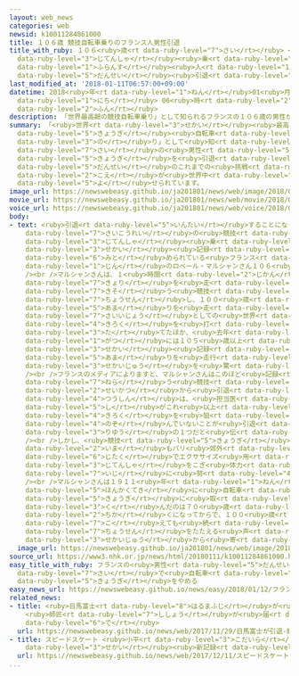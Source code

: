 ```yaml
---
layout: web_news
categories: web
newsid: k10011284861000
title: １０６歳 競技自転車乗りのフランス人男性引退
title_with_ruby: １０６<ruby>歳<rt data-ruby-level="7">さい</rt></ruby> <ruby>競技<rt data-ruby-level="5">きょうぎ</rt></ruby><ruby>自転車<rt
  data-ruby-level="3">じてんしゃ</rt></ruby><ruby>乗<rt data-ruby-level="3">の</rt></ruby>りの<ruby>フランス<rt
  data-ruby-level="1">ふらんす</rt></ruby><ruby>人<rt data-ruby-level="1">じん</rt></ruby><ruby>男性<rt
  data-ruby-level="5">だんせい</rt></ruby><ruby>引退<rt data-ruby-level="5">いんたい</rt></ruby>
last_modified_at: '2018-01-11T06:57:00+09:00'
datetime: 2018<ruby>年<rt data-ruby-level="1">ねん</rt></ruby>01<ruby>月<rt data-ruby-level="1">がつ</rt></ruby>11<ruby>日<rt
  data-ruby-level="1">にち</rt></ruby> 06<ruby>時<rt data-ruby-level="2">じ</rt></ruby>57<ruby>分<rt
  data-ruby-level="2">ふん</rt></ruby>
description: 「世界最高齢の競技自転車乗り」として知られるフランスの１０６歳の男性が競技を引退することになり、男性のこれまでの挑戦をたたえる声が世界中から寄せられています。
summary: 「<ruby>世界<rt data-ruby-level="3">せかい</rt></ruby><ruby>最高齢<rt data-ruby-level="7">さいこうれい</rt></ruby>の<ruby>競技<rt
  data-ruby-level="5">きょうぎ</rt></ruby><ruby>自転車<rt data-ruby-level="3">じてんしゃ</rt></ruby><ruby>乗<rt
  data-ruby-level="3">の</rt></ruby>り」として<ruby>知<rt data-ruby-level="2">し</rt></ruby>られるフランスの１０６<ruby>歳<rt
  data-ruby-level="7">さい</rt></ruby>の<ruby>男性<rt data-ruby-level="5">だんせい</rt></ruby>が<ruby>競技<rt
  data-ruby-level="5">きょうぎ</rt></ruby>を<ruby>引退<rt data-ruby-level="5">いんたい</rt></ruby>することになり、<ruby>男性<rt
  data-ruby-level="5">だんせい</rt></ruby>のこれまでの<ruby>挑戦<rt data-ruby-level="7">ちょうせん</rt></ruby>をたたえる<ruby>声<rt
  data-ruby-level="2">こえ</rt></ruby>が<ruby>世界中<rt data-ruby-level="3">せかいじゅう</rt></ruby>から<ruby>寄<rt
  data-ruby-level="5">よ</rt></ruby>せられています。
image_url: https://newswebeasy.github.io/ja201801/news/web/image/2018/01/11/K10011284861_1801110916_1801110919_01_02.jpg
movie_url: https://newswebeasy.github.io/ja201801/news/web/movie/2018/01/11/k10011284861_201801111423_201801111424.mp4
voice_url: https://newswebeasy.github.io/ja201801/news/web/voice/2018/01/11/k10011284861_201801111423_201801111424.mp3
body:
- text: <ruby>引退<rt data-ruby-level="5">いんたい</rt></ruby>することになったのは、「<ruby>世界<rt data-ruby-level="3">せかい</rt></ruby><ruby>最高齢<rt
    data-ruby-level="7">さいこうれい</rt></ruby>の<ruby>競技<rt data-ruby-level="5">きょうぎ</rt></ruby><ruby>自転車<rt
    data-ruby-level="3">じてんしゃ</rt></ruby><ruby>乗<rt data-ruby-level="3">の</rt></ruby>り」としてギネス<ruby>世界<rt
    data-ruby-level="3">せかい</rt></ruby><ruby>記録<rt data-ruby-level="4">きろく</rt></ruby>にも<ruby>認<rt
    data-ruby-level="6">みと</rt></ruby>められている<ruby>フランス<rt data-ruby-level="1">ふらんす</rt></ruby><ruby>人<rt
    data-ruby-level="1">じん</rt></ruby>のロベール・マルシャンさん１０６<ruby>歳<rt data-ruby-level="7">さい</rt></ruby>です。<br
    /><br />マルシャンさんは、１<ruby>時間<rt data-ruby-level="2">じかん</rt></ruby>でどれだけの<ruby>距離<rt
    data-ruby-level="7">きょり</rt></ruby>を<ruby>走<rt data-ruby-level="2">はし</rt></ruby>れるかを<ruby>競<rt
    data-ruby-level="7">きそ</rt></ruby>う<ruby>競技<rt data-ruby-level="5">きょうぎ</rt></ruby>にたびたび<ruby>挑戦<rt
    data-ruby-level="7">ちょうせん</rt></ruby>し、１００<ruby>歳<rt data-ruby-level="7">さい</rt></ruby>で２４キロ<ruby>余<rt
    data-ruby-level="5">あま</rt></ruby>りを<ruby>走<rt data-ruby-level="2">はし</rt></ruby>り１００<ruby>歳以上<rt
    data-ruby-level="7">さいいじょう</rt></ruby>としての<ruby>世界<rt data-ruby-level="3">せかい</rt></ruby><ruby>記録<rt
    data-ruby-level="4">きろく</rt></ruby>を<ruby>打<rt data-ruby-level="3">う</rt></ruby>ち<ruby>立<rt
    data-ruby-level="3">た</rt></ruby>てたほか、<ruby>去年<rt data-ruby-level="3">きょねん</rt></ruby>１<ruby>月<rt
    data-ruby-level="1">がつ</rt></ruby>には１０５<ruby>歳以上<rt data-ruby-level="7">さいいじょう</rt></ruby>の<ruby>世界<rt
    data-ruby-level="3">せかい</rt></ruby><ruby>記録<rt data-ruby-level="4">きろく</rt></ruby>となる２２．５キロ<ruby>余<rt
    data-ruby-level="5">あま</rt></ruby>りを<ruby>走行<rt data-ruby-level="2">そうこう</rt></ruby>し、<ruby>世界中<rt
    data-ruby-level="3">せかいじゅう</rt></ruby>を<ruby>驚<rt data-ruby-level="7">おどろ</rt></ruby>かせました。<br
    /><br />フランスのメディアによりますと、マルシャンさんはこのほど<ruby>記録<rt data-ruby-level="4">きろく</rt></ruby>を<ruby>狙<rt
    data-ruby-level="7">ねら</rt></ruby>う<ruby>競技<rt data-ruby-level="5">きょうぎ</rt></ruby><ruby>生活<rt
    data-ruby-level="2">せいかつ</rt></ruby>から<ruby>引退<rt data-ruby-level="5">いんたい</rt></ruby>することになったということです。ＡＦＰ<ruby>通信<rt
    data-ruby-level="4">つうしん</rt></ruby>は、<ruby>担当医<rt data-ruby-level="6">たんとうい</rt></ruby><ruby>師<rt
    data-ruby-level="5">し</rt></ruby>がこれ<ruby>以上<rt data-ruby-level="4">いじょう</rt></ruby><ruby>記録<rt
    data-ruby-level="4">きろく</rt></ruby>を<ruby>狙<rt data-ruby-level="7">ねら</rt></ruby>うようなことを<ruby>望<rt
    data-ruby-level="4">のぞ</rt></ruby>んでいないことが<ruby>引退<rt data-ruby-level="5">いんたい</rt></ruby>の<ruby>理由<rt
    data-ruby-level="3">りゆう</rt></ruby>の１つだと<ruby>伝<rt data-ruby-level="4">つた</rt></ruby>えています。<br
    /><br />しかし、<ruby>競技<rt data-ruby-level="5">きょうぎ</rt></ruby>は<ruby>引退<rt data-ruby-level="5">いんたい</rt></ruby>するものの、マルシャンさんは<ruby>今<rt
    data-ruby-level="2">いま</rt></ruby>もパリ<ruby>郊外<rt data-ruby-level="7">こうがい</rt></ruby>の<ruby>自宅<rt
    data-ruby-level="6">じたく</rt></ruby>でエクササイズ<ruby>用<rt data-ruby-level="2">よう</rt></ruby>の<ruby>自転車<rt
    data-ruby-level="3">じてんしゃ</rt></ruby>をこぎ<ruby>体力<rt data-ruby-level="2">たいりょく</rt></ruby>の<ruby>維持<rt
    data-ruby-level="7">いじ</rt></ruby>に<ruby>努<rt data-ruby-level="4">つと</rt></ruby>めているということです。<br
    /><br />マルシャンさんは１９１１<ruby>年<rt data-ruby-level="1">ねん</rt></ruby><ruby>生<rt data-ruby-level="1">う</rt></ruby>まれで、<ruby>本格的<rt
    data-ruby-level="5">ほんかくてき</rt></ruby>に<ruby>自転車<rt data-ruby-level="3">じてんしゃ</rt></ruby><ruby>競技<rt
    data-ruby-level="5">きょうぎ</rt></ruby>に<ruby>取<rt data-ruby-level="3">と</rt></ruby>り<ruby>組<rt
    data-ruby-level="3">く</rt></ruby>んだのは７０<ruby>歳<rt data-ruby-level="7">さい</rt></ruby><ruby>近<rt
    data-ruby-level="2">ちか</rt></ruby>くになってからで、１００<ruby>歳<rt data-ruby-level="7">さい</rt></ruby>を<ruby>超<rt
    data-ruby-level="7">こ</rt></ruby>えても<ruby>続<rt data-ruby-level="4">つづ</rt></ruby>けてきたこれまでの<ruby>挑戦<rt
    data-ruby-level="7">ちょうせん</rt></ruby>をたたえる<ruby>声<rt data-ruby-level="2">こえ</rt></ruby>が<ruby>世界中<rt
    data-ruby-level="3">せかいじゅう</rt></ruby>から<ruby>寄<rt data-ruby-level="5">よ</rt></ruby>せられています。
  image_url: https://newswebeasy.github.io/ja201801/news/web/image/2018/01/11/K10011284861_1801110916_1801110919_01_03.jpg
source_url: https://www3.nhk.or.jp/news/html/20180111/k10011284861000.html
easy_title_with_ruby: フランスの<ruby>男性<rt data-ruby-level="5">だんせい</rt></ruby>が１０６<ruby>歳<rt
  data-ruby-level="7">さい</rt></ruby>で<ruby>自転車<rt data-ruby-level="3">じてんしゃ</rt></ruby>の<ruby>競技<rt
  data-ruby-level="5">きょうぎ</rt></ruby>をやめる
easy_news_url: https://newswebeasy.github.io/news/easy/2018/01/12/フランスの男性が106歳で自転車の競技をやめる
related_news:
- title: <ruby>日馬富士<rt data-ruby-level="8">はるまふじ</rt></ruby>が<ruby>引退<rt data-ruby-level="5">いんたい</rt></ruby>
    <ruby>師匠<rt data-ruby-level="7">ししょう</rt></ruby>が<ruby>届<rt data-ruby-level="6">とど</rt></ruby>け<ruby>出<rt
    data-ruby-level="6">で</rt></ruby>
  url: https://newswebeasy.github.io/news/web/2017/11/29/日馬富士が引退-師匠が届け出
- title: スピードスケート <ruby>小平<rt data-ruby-level="3">こだいら</rt></ruby> 1000メートルで<ruby>世界<rt
    data-ruby-level="3">せかい</rt></ruby><ruby>新記録<rt data-ruby-level="4">しんきろく</rt></ruby>
  url: https://newswebeasy.github.io/news/web/2017/12/11/スピードスケート-小平-1000メートルで世界新記録
...
```

